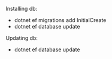 Installing db:

* dotnet ef migrations add InitialCreate
* dotnet ef database update

Updating db:
* dotnet ef database update
